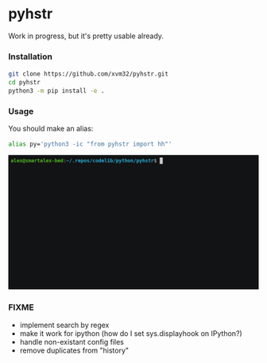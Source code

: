 # pyhstr

Work in progress, but it's pretty usable already.

### Installation

```bash
git clone https://github.com/xvm32/pyhstr.git
cd pyhstr
python3 -m pip install -e .
```

### Usage

You should make an alias:

```bash
alias py='python3 -ic "from pyhstr import hh"'
```

![screenshot](pyhstr.gif)

### FIXME 

- implement search by regex
- make it work for ipython (how do I set sys.displayhook on IPython?)
- handle non-existant config files
- remove duplicates from "history"

